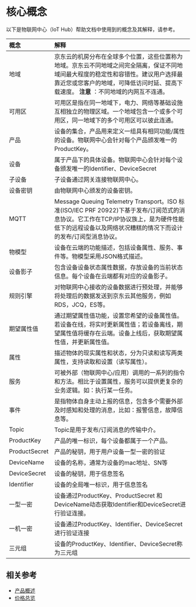 # 核心概念
以下是物联网中心（IoT Hub）帮助文档中使用到的概念及其解释，请参考。

| 概念          | 解释                                                         |
| :------------ | :----------------------------------------------------------- |
| 地域          | 京东云的机房分布在全球多个位置，这些位置称为地域。京东云不同地域之间完全隔离，保证不同地域间最大程度的稳定性和容错性。建议用户选择最靠近您或您客户的地域，可降低访问时延、提高下载速度。 **注意** ：不同地域的内网互不连通。 |
| 可用区        | 可用区是指在同一地域下，电力、网络等基础设施互相独立的物理区域。一个地域包含一个或多个可用区，同一地域下的多个可用区可以彼此连通。 |
| 产品          | 设备的集合，产品用来定义一组具有相同功能/属性的设备。物联网中心会针对每个产品颁发唯一的ProductKey。 |
| 设备          | 属于产品下的具体设备。物联网中心会针对每个设备颁发唯一的Identifier、DeviceSecret |
| 子设备        | 子设备通过网关连接物联网中心。                               |
| 设备密钥      | 由物联网中心颁发的设备密钥。                                 |
| MQTT          | Message Queuing Telemetry Transport。ISO 标准(ISO/IEC PRF 20922)下基于发布/订阅范式的消息协议。它工作在TCP/IP协议族上，是为硬件性能低下的远程设备以及网络状况糟糕的情况下而设计的发布/订阅型消息协议。 |
| 物模型        | 设备在云端的功能描述，包括设备属性、服务、事件等。物模型采用JSON格式描述。 |
| 设备影子      | 包含设备设备状态属性数据，存放设备的当前状态信息。每个设备在云端都有对应的设备影子。 |
| 规则引擎      | 对物联网中心接收的设备数据进行预处理，并能够将处理后的数据发送到京东云其他服务，例如RDS，JCQ，ES等。 |
| 期望属性值    | 通过期望属性值功能，设置您希望的设备属性值。若设备在线，将实时更新属性值；若设备离线，期望属性值将缓存在云端。设备上线后，获取期望属性值，并更新属性值。 |
| 属性          | 描述物体的现实属性和状态，分为只读和读写两类属性，支持读取和设置（读写属性）。 |
| 服务          | 可被外部（物联网中心/应用）调用的一系列的指令和方法。相比于设置属性，服务可以提供更复杂的业务逻辑。如：执行某一任务。 |
| 事件          | 是指物体自身主动上报的信息，包含多个需要外部及时感知和处理的消息，比如：报警信息，故障信息等。 |
| Topic         | Topic是用于发布/订阅消息的传输中介。                         |
| ProductKey    | 产品的唯一标识，每个设备都属于一个产品。                     |
| ProductSecret | 产品的秘钥，用于用户设备一型一密的验证                       |
| DeviceName    | 设备的名称，通常为设备的mac地址、SN等                        |
| DeviceSecret  | 设备的秘钥，用于信息签名                                     |
| Identifier    | 设备的全局唯一标识，用于信息签名                             |
| 一型一密      | 设备通过ProductKey、ProductSecret 和 DeviceName动态获取Identifier和DeviceSecret进行验证连接。 |
| 一机一密      | 设备通过ProductKey、Identifier、DeviceSecret进行验证连接     |
| 三元组        | 设备的ProductKey、Identifier、DeviceSecret称为三元组         |

## 相关参考

- [产品概述](../Introduction/Product-Overview.md)
- [价格总览](../Pricing/Price-Overview.md)

